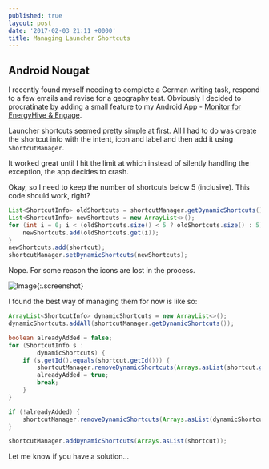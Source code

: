 ```yaml
---
published: true
layout: post
date: '2017-02-03 21:11 +0000'
title: Managing Launcher Shortcuts
---
```

## Android Nougat

I recently found myself needing to complete a German writing task, respond to a few emails and revise for a geography test. Obviously I decided to procratinate by adding a small feature to my Android App - [Monitor for EnergyHive & Engage](https://play.google.com/store/apps/details?id=com.danielstone.energyhive). 

Launcher shortcuts seemed pretty simple at first. All I had to do was create the shortcut info with the intent, icon and label and then add it using `ShortcutManager`.

It worked great until I hit the limit at which instead of silently handling the exception, the app decides to crash.

Okay, so I need to keep the number of shortcuts below 5 (inclusive). This code should work, right?

```java
List<ShortcutInfo> oldShortcuts = shortcutManager.getDynamicShortcuts();
List<ShortcutInfo> newShortcuts = new ArrayList<>();
for (int i = 0; i < (oldShortcuts.size() < 5 ? oldShortcuts.size() : 5); i++) {
    newShortcuts.add(oldShortcuts.get(i));
}
newShortcuts.add(shortcut);
shortcutManager.setDynamicShortcuts(newShortcuts);
```

Nope. For some reason the icons are lost in the process. 

![Image]({{site.baseurl}}/assets/device-2017-02-03-210527.png){:.screenshot}

I found the best way of managing them for now is like so: 

```java
ArrayList<ShortcutInfo> dynamicShortcuts = new ArrayList<>();
dynamicShortcuts.addAll(shortcutManager.getDynamicShortcuts());

boolean alreadyAdded = false;
for (ShortcutInfo s :
        dynamicShortcuts) {
    if (s.getId().equals(shortcut.getId())) {
        shortcutManager.removeDynamicShortcuts(Arrays.asList(shortcut.getId()));
        alreadyAdded = true;
        break;
    }
}

if (!alreadyAdded) {
    shortcutManager.removeDynamicShortcuts(Arrays.asList(dynamicShortcuts.get(0).getId()));
}

shortcutManager.addDynamicShortcuts(Arrays.asList(shortcut));
```

Let me know if you have a solution...
